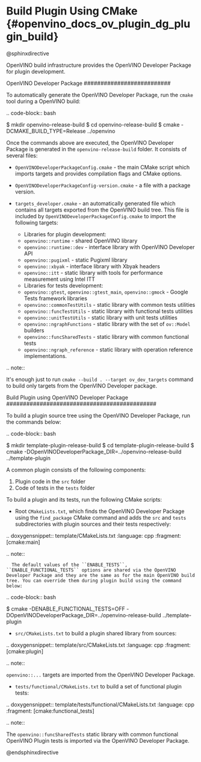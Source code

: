 # Build Plugin Using CMake {#openvino_docs_ov_plugin_dg_plugin_build}

@sphinxdirective

OpenVINO build infrastructure provides the OpenVINO Developer Package for plugin development.

OpenVINO Developer Package
##########################

To automatically generate the OpenVINO Developer Package, run the ``cmake`` tool during a OpenVINO build:

.. code-block:: bash 

   $ mkdir openvino-release-build
   $ cd openvino-release-build
   $ cmake -DCMAKE_BUILD_TYPE=Release ../openvino

Once the commands above are executed, the OpenVINO Developer Package is generated in the ``openvino-release-build`` folder. It consists of several files:

 - ``OpenVINODeveloperPackageConfig.cmake`` - the main CMake script which imports targets and provides compilation flags and CMake options.
 - ``OpenVINODeveloperPackageConfig-version.cmake`` - a file with a package version.
 - ``targets_developer.cmake`` - an automatically generated file which contains all targets exported from the OpenVINO build tree. This file is included by ``OpenVINODeveloperPackageConfig.cmake`` to import the following targets:

   - Libraries for plugin development:

   * ``openvino::runtime`` - shared OpenVINO library
   * ``openvino::runtime::dev`` - interface library with OpenVINO Developer API
   * ``openvino::pugixml`` - static Pugixml library
   * ``openvino::xbyak`` - interface library with Xbyak headers
   * ``openvino::itt`` - static library with tools for performance measurement using Intel ITT

   - Libraries for tests development:

   * ``openvino::gtest``, ``openvino::gtest_main``, ``openvino::gmock`` - Google Tests framework libraries
   * ``openvino::commonTestUtils`` - static library with common tests utilities 
   * ``openvino::funcTestUtils`` - static library with functional tests utilities 
   * ``openvino::unitTestUtils`` - static library with unit tests utilities 
   * ``openvino::ngraphFunctions`` - static library with the set of ``ov::Model`` builders
   * ``openvino::funcSharedTests`` - static library with common functional tests
   * ``openvino::ngraph_reference`` - static library with operation reference implementations.

.. note::  
   
   It's enough just to run ``cmake --build . --target ov_dev_targets`` command to build only targets from the OpenVINO Developer package.

Build Plugin using OpenVINO Developer Package
#############################################

To build a plugin source tree using the OpenVINO Developer Package, run the commands below:

.. code-block:: bash 

   $ mkdir template-plugin-release-build
   $ cd template-plugin-release-build
   $ cmake -DOpenVINODeveloperPackage_DIR=../openvino-release-build ../template-plugin


A common plugin consists of the following components:

1. Plugin code in the ``src`` folder
2. Code of tests in the ``tests`` folder

To build a plugin and its tests, run the following CMake scripts:

- Root ``CMakeLists.txt``, which finds the OpenVINO Developer Package using the ``find_package`` CMake command and adds the ``src`` and ``tests`` subdirectories with plugin sources and their tests respectively:

.. doxygensnippet:: template/CMakeLists.txt
   :language: cpp
   :fragment: [cmake:main]

   .. note:: 
      
      The default values of the ``ENABLE_TESTS``, ``ENABLE_FUNCTIONAL_TESTS`` options are shared via the OpenVINO Developer Package and they are the same as for the main OpenVINO build tree. You can override them during plugin build using the command below:

.. code-block:: bash 
   
   $ cmake -DENABLE_FUNCTIONAL_TESTS=OFF -DOpenVINODeveloperPackage_DIR=../openvino-release-build ../template-plugin


* ``src/CMakeLists.txt`` to build a plugin shared library from sources:

.. doxygensnippet:: template/src/CMakeLists.txt
   :language: cpp
   :fragment: [cmake:plugin]

.. note::  
      
   ``openvino::...`` targets are imported from the OpenVINO Developer Package.

* ``tests/functional/CMakeLists.txt`` to build a set of functional plugin tests:

.. doxygensnippet:: template/tests/functional/CMakeLists.txt
   :language: cpp
   :fragment: [cmake:functional_tests]

.. note::  
      
   The ``openvino::funcSharedTests`` static library with common functional OpenVINO Plugin tests is imported via the OpenVINO Developer Package.

@endsphinxdirective

